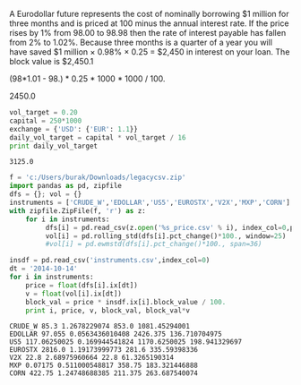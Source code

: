 
A Eurodollar future represents the cost of nominally borrowing $1 million for
three months and is priced at 100 minus the annual interest rate. If the price
rises by 1% from 98.00 to 98.98 then the rate of interest payable has fallen
from 2% to 1.02%. Because three months is a quarter of a year you will have
saved $1 million × 0.98% × 0.25 = $2,450 in interest on your loan. The block
value is $2,450.1

(98*1.01 - 98.) * 0.25 * 1000 * 1000 / 100.

2450.0


```python
vol_target = 0.20
capital = 250*1000
exchange = {'USD': {'EUR': 1.1}}
daily_vol_target = capital * vol_target / 16
print daily_vol_target
```

```text
3125.0
```

```python
f = 'c:/Users/burak/Downloads/legacycsv.zip'
import pandas as pd, zipfile
dfs = {}; vol = {}
instruments = ['CRUDE_W','EDOLLAR','US5','EUROSTX','V2X','MXP','CORN']
with zipfile.ZipFile(f, 'r') as z:
    for i in instruments:
         dfs[i] = pd.read_csv(z.open('%s_price.csv' % i), index_col=0,parse_dates=True )
         vol[i] = pd.rolling_std(dfs[i].pct_change()*100., window=25)
         #vol[i] = pd.ewmstd(dfs[i].pct_change()*100., span=36)
```

```python
insdf = pd.read_csv('instruments.csv',index_col=0)
dt = '2014-10-14'
for i in instruments:
    price = float(dfs[i].ix[dt])
    v = float(vol[i].ix[dt])
    block_val = price * insdf.ix[i].block_value / 100.
    print i, price, v, block_val, block_val*v
```

```text
CRUDE_W 85.3 1.2678229074 853.0 1081.45294001
EDOLLAR 97.055 0.0563436010408 2426.375 136.710704975
US5 117.06250025 0.169944541824 1170.6250025 198.941329697
EUROSTX 2816.0 1.19173999773 281.6 335.59398336
V2X 22.8 2.68975960664 22.8 61.3265190314
MXP 0.07175 0.511000548817 358.75 183.321446888
CORN 422.75 1.24748688385 211.375 263.687540074
```








































